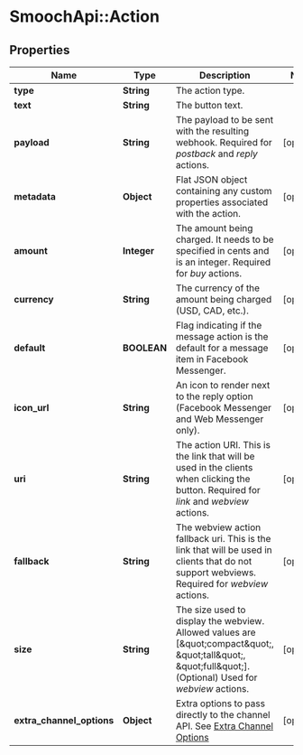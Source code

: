 # SmoochApi::Action

## Properties
Name | Type | Description | Notes
------------ | ------------- | ------------- | -------------
**type** | **String** | The action type. | 
**text** | **String** | The button text. | 
**payload** | **String** | The payload to be sent with the resulting webhook. Required for *postback* and *reply* actions.  | [optional] 
**metadata** | **Object** | Flat JSON object containing any custom properties associated with the action. | [optional] 
**amount** | **Integer** | The amount being charged. It needs to be specified in cents and is an integer. Required for *buy* actions.  | [optional] 
**currency** | **String** | The currency of the amount being charged (USD, CAD, etc.). | [optional] 
**default** | **BOOLEAN** | Flag indicating if the message action is the default for a message item in Facebook Messenger. | [optional] 
**icon_url** | **String** | An icon to render next to the reply option (Facebook Messenger and Web Messenger only). | [optional] 
**uri** | **String** | The action URI. This is the link that will be used in the clients when clicking the button. Required for *link* and *webview* actions.  | [optional] 
**fallback** | **String** | The webview action fallback uri. This is the link that will be used in clients that do not support webviews. Required for *webview* actions.  | [optional] 
**size** | **String** | The size used to display the webview. Allowed values are [\&quot;compact\&quot;, \&quot;tall\&quot;, \&quot;full\&quot;]. (Optional) Used for *webview* actions.  | [optional] 
**extra_channel_options** | **Object** | Extra options to pass directly to the channel API. See [Extra Channel Options](https://docs.smooch.io/rest#extra-channel-options-schema) | [optional] 


